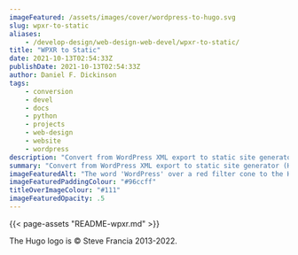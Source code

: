 ```yaml
---
imageFeatured: /assets/images/cover/wordpress-to-hugo.svg
slug: wpxr-to-static
aliases:
    - /develop-design/web-design-web-devel/wpxr-to-static/
title: "WPXR to Static"
date: 2021-10-13T02:54:33Z
publishDate: 2021-10-13T02:54:33Z
author: Daniel F. Dickinson
tags:
    - conversion
    - devel
    - docs
    - python
    - projects
    - web-design
    - website
    - wordpress
description: "Convert from WordPress XML export to static site generator (Hugo)"
summary: "Convert from WordPress XML export to static site generator (Hugo)"
imageFeaturedAlt: "The word 'WordPress' over a red filter cone to the Hugo logo"
imageFeaturedPaddingColour: "#96ccff"
titleOverImageColour: "#111"
imageFeaturedOpacity: .5
---
```


{{< page-assets "README-wpxr.md" >}}

The Hugo logo is © Steve Francia 2013-2022.
